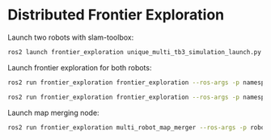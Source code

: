 # Distributed Frontier Exploration

Launch two robots with slam-toolbox:

```sh
ros2 launch frontier_exploration unique_multi_tb3_simulation_launch.py
```

Launch frontier exploration for both robots:

```sh
ros2 run frontier_exploration frontier_exploration --ros-args -p namespace:=robot1
```

```sh
ros2 run frontier_exploration frontier_exploration --ros-args -p namespace:=robot2
```

Launch map merging node:

```sh
ros2 run frontier_exploration multi_robot_map_merger --ros-args -p robot_namespaces:="[robot1,robot2]" -p proximity_threshold:=5.0
```